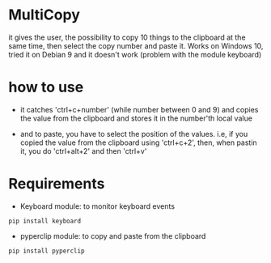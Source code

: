 # MultiCopy
it gives the user, the possibility to copy 10 things to the clipboard at the same time, then select the copy number and paste it.
Works on Windows 10, tried it on Debian 9 and it doesn't work (problem with the module keyboard)

# how to use
* it catches 'ctrl+c+number' (while number between 0 and 9) and copies the value from the clipboard and stores it in the number'th
  local value

* and to paste, you have to select the position of the values. i.e, if you copied the value from the clipboard using 'ctrl+c+2',
  then, when pastin it, you do 'ctrl+alt+2' and then 'ctrl+v'
  
# Requirements
  * Keyboard module: to monitor keyboard events
  ```
  pip install keyboard
  ```
  * pyperclip module: to copy and paste from the clipboard
  ```
  pip install pyperclip
  ```
